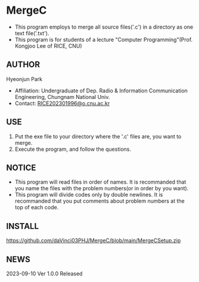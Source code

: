 # MergeC
 - This program employs to merge all source files('.c') in a directory as one text file('.txt').
 - This program is for students of a lecture "Computer Programming"(Prof. Kongjoo Lee of RICE, CNU)

## AUTHOR
 Hyeonjun Park
 - Affiliation: Undergraduate of Dep. Radio & Information Communication Engineering, Chungnam National Univ.
 - Contact: RICE202301996@o.cnu.ac.kr

## USE
1. Put the exe file to your directory where the '.c' files are, you want to merge.
2. Execute the program, and follow the questions.

## NOTICE
- This program will read files in order of names. It is recommanded that you name the files with the problem numbers(or in order by you want).
- This program will divide codes only by double newlines. It is recommanded that you put comments about problem numbers at the top of each code.

## INSTALL
https://github.com/daVinci03PHJ/MergeC/blob/main/MergeCSetup.zip

## NEWS
2023-09-10	Ver 1.0.0 Released
